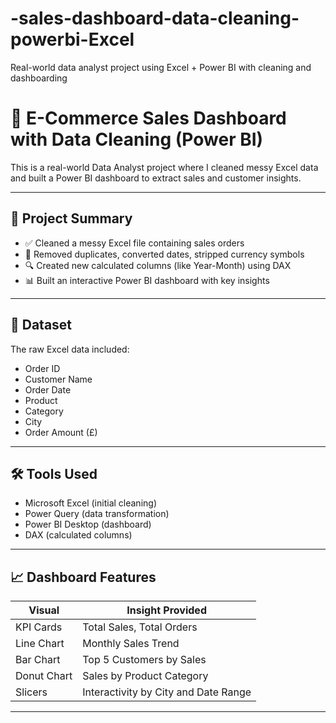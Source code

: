 # -sales-dashboard-data-cleaning-powerbi-Excel
Real-world data analyst project using Excel + Power BI with cleaning and dashboarding

# 🛒 E-Commerce Sales Dashboard with Data Cleaning (Power BI)

This is a real-world Data Analyst project where I cleaned messy Excel data and built a Power BI dashboard to extract sales and customer insights.

---

## 📌 Project Summary

- ✅ Cleaned a messy Excel file containing sales orders
- 🧹 Removed duplicates, converted dates, stripped currency symbols
- 🔍 Created new calculated columns (like Year-Month) using DAX
- 📊 Built an interactive Power BI dashboard with key insights

---

## 📂 Dataset

The raw Excel data included:
- Order ID
- Customer Name
- Order Date
- Product
- Category
- City
- Order Amount (£)

---

## 🛠 Tools Used

- Microsoft Excel (initial cleaning)
- Power Query (data transformation)
- Power BI Desktop (dashboard)
- DAX (calculated columns)

---

## 📈 Dashboard Features

| Visual           | Insight Provided                      |
|------------------|----------------------------------------|
| KPI Cards        | Total Sales, Total Orders              |
| Line Chart       | Monthly Sales Trend                    |
| Bar Chart        | Top 5 Customers by Sales               |
| Donut Chart      | Sales by Product Category              |
| Slicers          | Interactivity by City and Date Range   |

---



